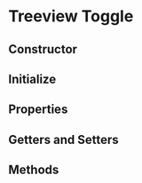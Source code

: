 # Treeview Toggle

## Constructor

## Initialize

## Properties

## Getters and Setters

## Methods

